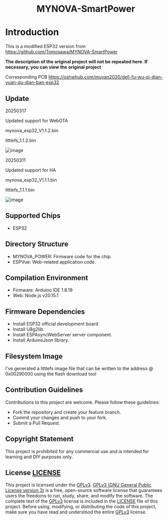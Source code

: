 <div id="top">
<p align="center">
  <h1 align="center">MYNOVA-SmartPower</h1>
</p>
</div>


# Introduction
This is a modified ESP32 version from https://github.com/Tomosawa/MYNOVA-SmartPower

**The description of the original project will not be repeated here. If necessary, you can view the original project**

Corresponding PCB https://oshwhub.com/muyan2020/dell-fu-wu-qi-dian-yuan-qu-dian-ban-esp32

## Update

20250317

Updated support for WebOTA

mynova_esp32_V1.1.2.bin

littlefs_1.1.2.bin

![image](https://github.com/user-attachments/assets/62a3df8d-e975-40b2-87a4-96ac7137b371)


20250311

Updated support for HA

mynova_esp32_V1.1.1.bin

littlefs_1.1.1.bin

![image](https://github.com/user-attachments/assets/495b8505-1e7b-40d8-87df-d5526033dc73)


## Supported Chips

- ESP32

## Directory Structure

- MYNOVA_POWER: Firmware code for the chip.
- ESPVue: Web-related application code.

## Compilation Environment

- Firmware: Arduino IDE 1.8.19
- Web: Node.js v20.15.1

## Firmware Dependencies

- Install ESP32 official development board
- Install U8g2lib.
- Install ESPAsyncWebServer server component.
- Install ArduinoJson library.

## Filesystem Image

I've generated a littlefs image file that can be written to the address @ 0x00290000 using the flash download tool

## Contribution Guidelines

Contributions to this project are welcome. Please follow these guidelines:
- Fork the repository and create your feature branch.
- Commit your changes and push to your fork.
- Submit a Pull Request.

## Copyright Statement

This project is prohibited for any commercial use and is intended for learning and DIY purposes only.

## License [LICENSE](LICENSE)

This project is licensed under the [GPLv3](LICENSE). [GPLv3 (GNU General Public License version 3)](LICENSE) is a free, open-source software license that guarantees users the freedoms to run, study, share, and modify the software.
The complete text of the [GPLv3](LICENSE) license is included in the [LICENSE](LICENSE) file of this project. Before using, modifying, or distributing the code of this project, make sure you have read and understood the entire [GPLv3](LICENSE) license.
